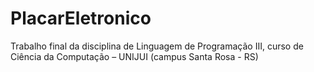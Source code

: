 # PlacarEletronico
Trabalho final da disciplina de Linguagem de Programação III, curso de Ciência da Computação – UNIJUI (campus Santa Rosa - RS)
